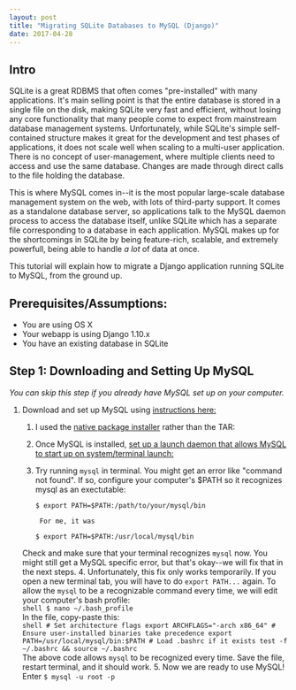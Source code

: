 ```yaml
---
layout: post
title: "Migrating SQLite Databases to MySQL (Django)"
date: 2017-04-28
---
```


## Intro


SQLite is a great RDBMS that often comes "pre-installed" with many applications. It's main selling point is that the entire database is stored in a single file on the disk, making SQLite very fast and efficient, without losing any core functionality that many people come to expect from mainstream database management systems. Unfortunately, while SQLite's simple self-contained structure makes it great for the development and test phases of applications, it does not scale well when scaling to a multi-user application. There is no concept of user-management, where multiple clients need to access and use the same database. Changes are made through direct calls to the file holding the database. 

This is where MySQL comes in--it is the most popular large-scale database management system on the web, with lots of third-party support. It comes as a standalone database server, so applications talk to the MySQL daemon process to access the database itself, unlike SQLite which has a separate file corresponding to a database in each application. MySQL makes up for the shortcomings in SQLite by being feature-rich, scalable, and extremely powerfull, being able to handle _a lot_ of data at once. 

This tutorial will explain how to migrate a Django application running SQLite to MySQL, from the ground up. 

## Prerequisites/Assumptions: 
* You are using OS X
* Your webapp is using Django 1.10.x
* You have an existing database in SQLite

## Step 1: Downloading and Setting Up MySQL
_You can skip this step if you already have MySQL set up on your computer._
1. Download and set up MySQL using [instructions here:](https://dev.mysql.com/doc/refman/5.7/en/osx-installation.html)
    1. I used the [native package installer](https://dev.mysql.com/doc/refman/5.7/en/osx-installation-pkg.html) rather than the TAR: 
    2. Once MySQL is installed, [set up a launch daemon that allows MySQL to start up on system/terminal launch:](https://dev.mysql.com/doc/refman/5.7/en/osx-installation-launchd.html)
    3. Try running `mysql` in terminal. You might get an error like "command not found". If so, configure your computer's $PATH so it recognizes mysql as an exectutable:  
        ```shell
        $ export PATH=$PATH:/path/to/your/mysql/bin
        ```  
        
            For me, it was  
            
        ```shell
        $ export PATH=$PATH:/usr/local/mysql/bin
        ```  
    Check and make sure that your terminal recognizes `mysql` now. You might still get a MySQL specific error, but that's okay--we will fix that in the next steps. 
    4. Unfortunately, this fix only works temporarily. If you open a new terminal tab, you will have to do `export PATH...` again. To allow the `mysql` to be a recognizable command every time, we will edit your computer's bash profile:  
        ```shell
        $ nano ~/.bash_profile
        ```  
        In the file, copy-paste this:  
        ```shell
        # Set architecture flags
        export ARCHFLAGS="-arch x86_64"
        # Ensure user-installed binaries take precedence
        export PATH=/usr/local/mysql/bin:$PATH
        # Load .bashrc if it exists
        test -f ~/.bashrc && source ~/.bashrc
        ```  
    The above code allows `mysql` to be recognized every time. Save the file, restart terminal, and it should work. 
    5. Now we are ready to use MySQL! Enter
        ```
        $ mysql -u root -p
        ```